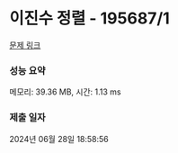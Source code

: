 # 이진수 정렬 - 195687/1 

[문제 링크](https://level.goorm.io/exam/195687/%EC%9D%B4%EC%A7%84%EC%88%98-%EC%A0%95%EB%A0%AC/quiz/1) 

### 성능 요약

메모리: 39.36 MB, 시간: 1.13 ms

### 제출 일자

2024년 06월 28일 18:58:56

